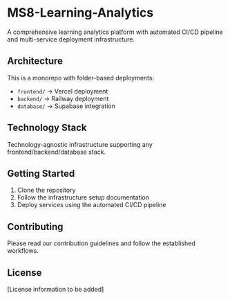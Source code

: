 # MS8-Learning-Analytics

A comprehensive learning analytics platform with automated CI/CD pipeline and multi-service deployment infrastructure.

## Architecture

This is a monorepo with folder-based deployments:
- `frontend/` → Vercel deployment
- `backend/` → Railway deployment  
- `database/` → Supabase integration

## Technology Stack

Technology-agnostic infrastructure supporting any frontend/backend/database stack.

## Getting Started

1. Clone the repository
2. Follow the infrastructure setup documentation
3. Deploy services using the automated CI/CD pipeline

## Contributing

Please read our contribution guidelines and follow the established workflows.

## License

[License information to be added]
